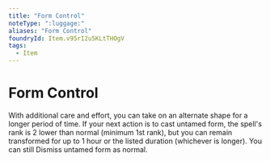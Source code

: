 ```yaml
---
title: "Form Control"
noteType: ":luggage:"
aliases: "Form Control"
foundryId: Item.v95rI2u5KLtTHOgV
tags:
  - Item
---
```


# Form Control

With additional care and effort, you can take on an alternate shape for a longer period of time. If your next action is to cast untamed form, the spell's rank is 2 lower than normal (minimum 1st rank), but you can remain transformed for up to 1 hour or the listed duration (whichever is longer). You can still Dismiss untamed form as normal.
